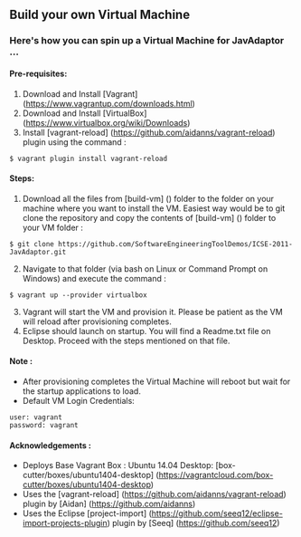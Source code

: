 ## Build your own Virtual Machine  

### Here's how you can spin up a Virtual Machine for JavAdaptor ...  

#### Pre-requisites:  
1. Download and Install [Vagrant] (https://www.vagrantup.com/downloads.html)  
2. Download and Install [VirtualBox] (https://www.virtualbox.org/wiki/Downloads)  
3. Install [vagrant-reload] (https://github.com/aidanns/vagrant-reload) plugin using the command :  
```  
$ vagrant plugin install vagrant-reload  
```  

#### Steps:  
1. Download all the files from [build-vm] () folder to the folder on your machine where you want to install the VM. Easiest way would be to git clone the repository and copy the contents of [build-vm] () folder to your VM folder :  
```  
$ git clone https://github.com/SoftwareEngineeringToolDemos/ICSE-2011-JavAdaptor.git  
```  
2. Navigate to that folder (via bash on Linux or Command Prompt on Windows) and execute the command :  
```  
$ vagrant up --provider virtualbox  
```  
3. Vagrant will start the VM and provision it. Please be patient as the VM will reload after provisioning completes.  
4. Eclipse should launch on startup. You will find a Readme.txt file on Desktop. Proceed with the steps mentioned on that file.  

#### Note :   
 -  After provisioning completes the Virtual Machine will reboot but wait for the startup applications to load.  
 -  Default VM Login Credentials:  
```  
user: vagrant  
password: vagrant  
```  

#### Acknowledgements :  
 -  Deploys Base Vagrant Box : Ubuntu 14.04 Desktop: [box-cutter/boxes/ubuntu1404-desktop] (https://vagrantcloud.com/box-cutter/boxes/ubuntu1404-desktop)  
 -  Uses the [vagrant-reload] (https://github.com/aidanns/vagrant-reload) plugin by [Aidan] (https://github.com/aidanns)  
 -  Uses the Eclipse [project-import] (https://github.com/seeq12/eclipse-import-projects-plugin) plugin by [Seeq] (https://github.com/seeq12)  

